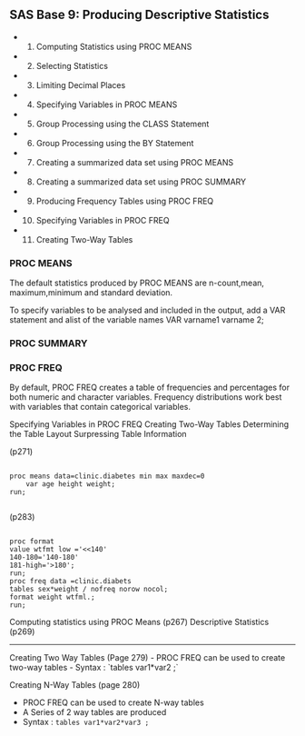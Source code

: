 SAS Base 9: Producing Descriptive Statistics
-----------------------------------

- 1. Computing Statistics using PROC MEANS
- 2. Selecting Statistics
- 3. Limiting Decimal Places
- 4. Specifying Variables in PROC MEANS
- 5. Group Processing using the CLASS Statement
- 6. Group Processing using the BY Statement
- 7. Creating a summarized data set using PROC MEANS
- 8. Creating a summarized data set using PROC SUMMARY
- 9. Producing Frequency Tables using PROC FREQ
- 10. Specifying Variables in PROC FREQ
- 11. Creating Two-Way Tables


### PROC MEANS

The default statistics produced by PROC MEANS are n-count,mean, maximum,minimum and standard deviation.

To specify variables to be analysed and included in the output, add a VAR statement and alist of the variable names 
VAR varname1 varname 2;


### PROC SUMMARY


### PROC FREQ
By default, PROC FREQ creates a table of frequencies and percentages for both numeric and character variables. Frequency distributions work best with variables that contain categorical variables.

Specifying Variables in PROC FREQ
Creating Two-Way Tables
Determining the Table Layout
Surpressing Table Information


(p271)
<pre><code>
proc means data=clinic.diabetes min max maxdec=0
    var age height weight;
run;

</code></pre>



(p283)
<pre><code>
proc format
value wtfmt low ='<<140'
140-180='140-180'
181-high='>180';
run;
proc freq data =clinic.diabets
tables sex*weight / nofreq norow nocol;
format weight wtfml.;
run;
</code></pre>


Computing statistics using PROC Means (p267)
Descriptive Statistics (p269)
<hr>
Creating Two Way Tables (Page 279)
- PROC FREQ can be used to create two-way tables
- Syntax : `tables var1*var2 ;`

Creating N-Way Tables (page 280)
- PROC FREQ can be used to create N-way tables
- A Series of 2 way tables are produced
- Syntax : `tables var1*var2*var3 ;`

